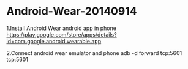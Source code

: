 Android-Wear-20140914
=====================

1.Install Android Wear android app in phone 
https://play.google.com/store/apps/details?id=com.google.android.wearable.app

2.Connect android wear emulator and phone
adb -d forward tcp:5601 tcp:5601

